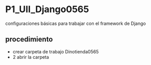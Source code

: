 # P1_UII_Django0565
configuraciones básicas para trabajar con el framework de Django
## procedimiento
- crear carpeta de trabajo Dinotienda0565
- 2 abrir la carpeta
